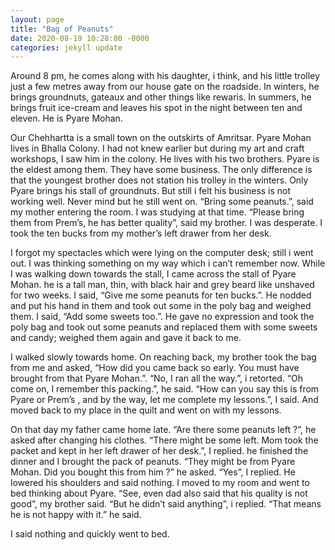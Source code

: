 ```yaml
---
layout: page
title: "Bag of Peanuts"
date: 2020-08-19 10:28:00 -0000
categories: jekyll update
---
```


Around 8 pm, he comes along with his daughter, i think, and his little trolley just a few metres away from our house gate on the roadside. In winters, he brings groundnuts, gateaux and other things like rewaris. In summers, he brings fruit ice-cream and leaves his spot in the night between ten and eleven. He is Pyare Mohan.

Our Chehhartta is a small town on the outskirts of Amritsar. Pyare Mohan lives in Bhalla Colony. I had not knew earlier but during my art and craft workshops, I saw him in the colony. He lives with his two brothers. Pyare is the eldest among them. They have some business. The only difference is that the youngest brother does not station his trolley in the winters. Only Pyare brings his stall of groundnuts. But still i felt his business is not working well. Never mind but he still went on.
“Bring some peanuts.”, said my mother entering the room. I was studying at that time. “Please bring them from Prem’s, he has better quality”, said my brother. I was desperate. I took the ten bucks from my mother’s left drawer from her desk.

I forgot my spectacles which were lying on the computer desk; still i went out. I was thinking something on my way which i can’t remember now. While I was walking down towards the stall, I came across the stall of Pyare Mohan. he is a tall man, thin, with black hair and grey beard like unshaved for two weeks. I said, “Give me some peanuts for ten bucks.”. He nodded and put his hand in them and took out some in the poly bag and weighed them. I said, “Add some sweets too.”. He gave no expression and took the poly bag and took out some peanuts and replaced them with some sweets and candy; weighed them again and gave it back to me.

I walked slowly towards home. On reaching back, my brother took the bag from me and asked, “How did you came back so early. You must have brought from that Pyare Mohan.”. “No, I ran all the way.”, i retorted. “Oh come on, I remember this packing.”, he said. “How can you say this is from Pyare or Prem’s , and by the way, let me complete my lessons.”, I said. And moved back to my place in the quilt and went on with my lessons.

On that day my father came home late. “Are there some peanuts left ?”, he asked after changing his clothes. “There might be some left. Mom took the packet and kept in her left drawer of her desk.”, I replied. he finished the dinner and I brought the pack of peanuts. “They might be from Pyare Mohan. Did you bought this from him ?” he asked. “Yes”, I replied.
He lowered his shoulders and said nothing. I moved to my room and went to bed thinking about Pyare. “See, even dad also said that his quality is not good”, my brother said. “But he didn’t said anything”, i replied. “That means he is not happy with it.” he said.

I said nothing and quickly went to bed.